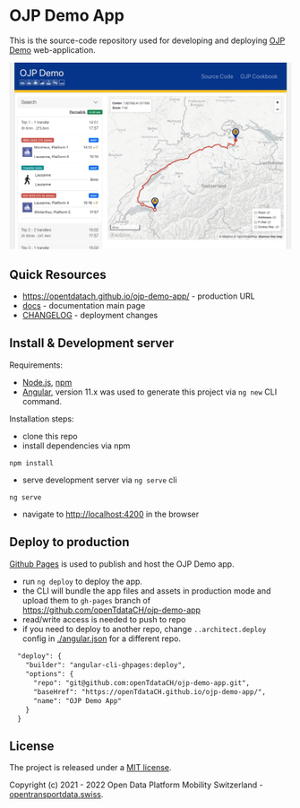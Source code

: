 # OJP Demo App

This is the source-code repository used for developing and deploying [OJP Demo](https://opentdatach.github.io/ojp-demo-app/) web-application.

![OJP_Demo](./docs/img/OJP_Demo.jpg)

## Quick Resources

- https://opentdatach.github.io/ojp-demo-app/ - production URL
- [docs](./docs/README.md) - documentation main page
- [CHANGELOG](./CHANGELOG.md) - deployment changes

## Install & Development server

Requirements:
- [Node.js](https://nodejs.org/en/), [npm](https://www.npmjs.com/)
- [Angular](https://angular.io/guide/setup-local#install-the-angular-cli), version 11.x was used to generate this project via `ng new` CLI command.

Installation steps:
- clone this repo
- install dependencies via npm
```
npm install
```
- serve development server via `ng serve` cli
```
ng serve
```
- navigate to [http://localhost:4200](http://localhost:4200/) in the browser

## Deploy to production

[Github Pages](https://pages.github.com/) is used to publish and host the OJP Demo app.

- run `ng deploy` to deploy the app. 
- the CLI will bundle the app files and assets in production mode and upload them to `gh-pages` branch of https://github.com/openTdataCH/ojp-demo-app 
- read/write access is needed to push to repo
- if you need to deploy to another repo, change `..architect.deploy` config in [./angular.json](./angular.json#L133-L140) for a different repo.
```
  "deploy": {
    "builder": "angular-cli-ghpages:deploy",
    "options": {
      "repo": "git@github.com:openTdataCH/ojp-demo-app.git",
      "baseHref": "https://openTdataCH.github.io/ojp-demo-app/",
      "name": "OJP Demo App"
    }
  }
```

## License

The project is released under a [MIT license](./LICENSE.txt).

Copyright (c) 2021 - 2022 Open Data Platform Mobility Switzerland - [opentransportdata.swiss](https://opentransportdata.swiss/en/).